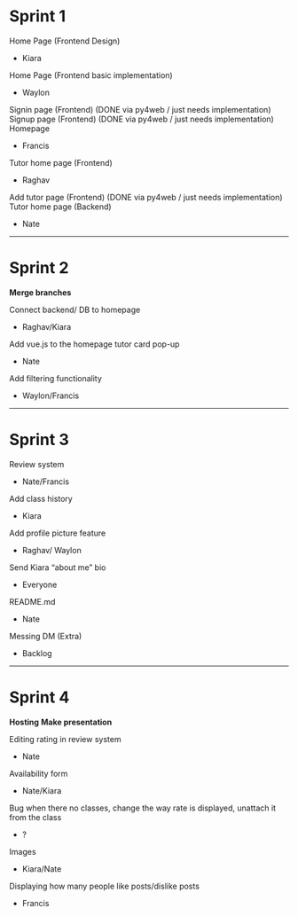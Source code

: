 # Sprint 1

Home Page (Frontend Design)
- Kiara

Home Page (Frontend basic implementation) 
- Waylon

Signin page (Frontend) (DONE via py4web / just needs implementation)
Signup page (Frontend) (DONE via py4web / just needs implementation)
Homepage 
- Francis

Tutor home page (Frontend)
- Raghav

Add tutor page (Frontend) (DONE via py4web / just needs implementation)
Tutor home page (Backend)
- Nate

----

# Sprint 2

**Merge branches** 

Connect backend/ DB to homepage
- Raghav/Kiara 

Add vue.js to the homepage tutor card pop-up
- Nate 

Add filtering functionality 	
- Waylon/Francis

----

# Sprint 3

Review system
- Nate/Francis

Add class history
- Kiara

Add profile picture feature 
- Raghav/ Waylon

Send Kiara “about me” bio
- Everyone

README.md
- Nate

Messing DM (Extra)
- Backlog 

----

# Sprint 4

**Hosting**
**Make presentation**

Editing rating in review system
- Nate

Availability form 
- Nate/Kiara

Bug when there no classes, change the way rate is displayed, unattach it from the class 
- ?

Images 
- Kiara/Nate

Displaying how many people like posts/dislike posts
- Francis
